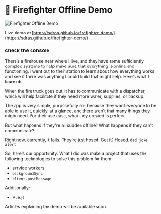 # 🚨 Firefighter Offline Demo

![Firefighter Offline Demo](https://s3-us-west-2.amazonaws.com/s.cdpn.io/28963/firefighter-sm.gif 'Firefighter Offline Demo')

Live demo at
[https://sdras.github.io/firefighter-demo/](https://sdras.github.io/firefighter-demo/)

### check the console

There’s a firehouse near where I live, and they have some sufficiently complex systems to help make sure that everything is online and functioning. I went out to their station to learn about how everything works and see if there was anything I could build that might help. Here’s what I learned:

When the fire truck goes out, it has to communicate with a dispatcher, which will help facilitate if they need more water, supplies, or backup.

The app is very simple, purposefully so- because they want everyone to be able to use it, quickly, at a glance, and there aren’t that many things they might need. For their use case, what they created is perfect.

But what happens if they're all sudden offline? What happens if they can't communicate?

Right now, currently, it fails. They’re just hosed. Get it? Hosed. `dad joke alert`

So, here’s our opportunity. What I did was make a project that uses the following technologies to solve this problem for them:

* service workers
* `backgroundSync`
* `client.postMessage`

Additionally:

* Vue.js

Articles explaining the demo will be available soon.

